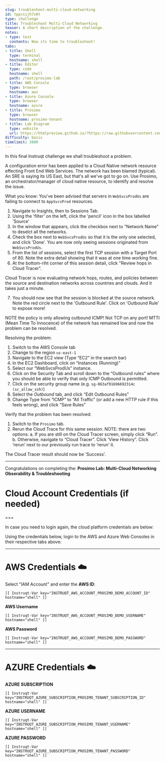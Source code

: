 ```yaml
---
slug: troubleshoot-multi-cloud-networking
id: tppcsijh7s0t
type: challenge
title: Troubleshoot Multi-Cloud Networking
teaser: A short description of the challenge.
notes:
- type: text
  contents: Now its time to troubleshoot!
tabs:
- title: Shell
  type: terminal
  hostname: shell
- title: Editor
  type: code
  hostname: shell
  path: /root/prosimo-lab
- title: AWS Console
  type: browser
  hostname: aws
- title: Azure Console
  type: browser
  hostname: azure
- title: Prosimo
  type: browser
  hostname: prosimo-tenant
- title: Lab Diagram
  type: website
  url: https://htmlpreview.github.io/?https://raw.githubusercontent.com/prosimo-io/ProsimoLabs/main/instruqt-tracks/prosimo-lab-observe/assets/images/Prosimo_Lab_Architecture.html
difficulty: basic
timelimit: 3600
---
```


In this final Instruqt challenge we shall troubleshoot a problem.

A configuration error has been applied to a Cloud Native network resource effecting Front End Web Services. The network has been blamed (typical). An SRE is saying its US East, but that's all we've got to go on. Use Prosimo, an orchestrator/manager of cloud native resource, to identify and resolve the issue.

What you know: You've been advised that servers in `WebSvcsProdUs` are failing to connect to `AppSvcsProd` resources.

1) Navigate to Insights, then to Sessions Tab.
2) Using the 'filter' on the left, click the 'pencil' icon in the box labelled 'Source'
3) In the window that appears, click the checkbox next to "Network Name" to deselct all the networks.
4) Check the box next to `WebSvcsProdUs` so that it is the only one selected, and click 'Done'. You are now only seeing sessions originated from `WebSvcsProdUs`.
5) From the list of sessions, select the first TCP session with a Target Port of 80. Note the extra detail showing that it was at one time working fine.
6) At the bottom-riht corner of this session detail, click "Review hops in Cloud Tracer".

Cloud Tracer is now evaluating network hops, routes, and policies between the source and destination networks across countries and clouds. And it takes just a minute.

7) You should now see that the session is blocked at the source network. Note the red circle next to the 'Outbound Rule'. Click on 'Outbound Rule' to expose more!

NOTE the policy is only allowing outbound ICMP! Not TCP on any port! MTTI (Mean Time To Innocence) of the network has remained low and now the problem can be resolved.

Resolving the problem:

1) Switch to the AWS Console tab
2) Change to the region `us-east-1`
3) Navigate to the EC2 view (Type “EC2” in the search bar)
4) In the EC2 Dashboard, click on “Instances (Running)”
5) Select our “WebSvcsProdUs” instance.
6) Click on the Security Tab and scroll down to the “Outbound rules” where you should be able to verify that only ICMP Outbound is permitted.
7) Click on the security group name (e.g. `sg-063af91696692314c (sc_allow_ssh)`)
8) Select the *Outbound* tab, and click “Edit Outbound Rules”
9) Change Type from “ICMP” to “All Traffic” (or add a new HTTP rule if this feels wrong), and click “Save Rules”

Verify that the problem has been resolved:

1) Switch to the `Prosimo` tab.
2) Rerun the Cloud Trace for this same session.
    NOTE: there are two options:
    a. If you are still on the Cloud Tracer screen, simply click “Run”.
    b. Otherwise, navigate to “Cloud Tracer”. Click ‘View History”. Click ‘rerun’ next to our previously run trace to ‘rerun’ it.

The Cloud Tracer result should now be 'Success'.

---

Congratulations on completing the: **Prosimo Lab: Multi-Cloud Networking Obserability & Troubleshooting**


# Cloud Account Credentials (if needed)
===

In case you need to login again, the cloud platform credentials are below:

Using the credentials below, login to the AWS and Azure Web Consoles in their respective tabs above:

---
# AWS Credentials ☁️

Select "IAM Account" and enter the **AWS ID**:
```
[[ Instruqt-Var key="INSTRUQT_AWS_ACCOUNT_PROSIMO_DEMO_ACCOUNT_ID" hostname="shell" ]]
```

**AWS Username**
```
[[ Instruqt-Var key="INSTRUQT_AWS_ACCOUNT_PROSIMO_DEMO_USERNAME" hostname="shell" ]]
```

**AWS Password**
```
[[ Instruqt-Var key="INSTRUQT_AWS_ACCOUNT_PROSIMO_DEMO_PASSWORD" hostname="shell" ]]
```

---

# AZURE Credentials ☁️

**AZURE SUBSCRIPTION**
```
[[ Instruqt-Var key="INSTRUQT_AZURE_SUBSCRIPTION_PROSIMO_TENANT_SUBSCRIPTION_ID" hostname="shell" ]]
```

**AZURE USERNAME**
```
[[ Instruqt-Var key="INSTRUQT_AZURE_SUBSCRIPTION_PROSIMO_TENANT_USERNAME" hostname="shell" ]]
```

**AZURE PASSWORD**
```
[[ Instruqt-Var key="INSTRUQT_AZURE_SUBSCRIPTION_PROSIMO_TENANT_PASSWORD" hostname="shell" ]]
```


